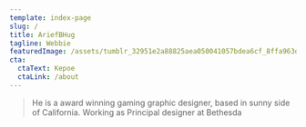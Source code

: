 ```yaml
---
template: index-page
slug: /
title: AriefBHug
tagline: Webbie
featuredImage: /assets/tumblr_32951e2a88825aea050041057bdea6cf_8ffa963d_500.jpg
cta:
  ctaText: Kepoe
  ctaLink: /about
---
```

> He is a award winning gaming graphic designer, based in sunny side of California. Working as Principal designer at Bethesda